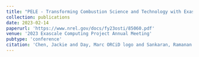 ```yaml
---
title: "PELE - Transforming Combustion Science and Technology with Exascale Simulations"
collection: publications
date: 2023-02-14
paperurl: 'https://www.nrel.gov/docs/fy23osti/85060.pdf'
venue: '2023 Exascale Computing Project Annual Meeting'
pubtype: 'conference'
citation: 'Chen, Jackie and Day, Marc ORCiD logo and Sankaran, Ramanan and Klippenstein, Stephen and Arienti, Marco and Henry de Frahan, Marc and Desai, Swapnil and Esclapez, Lucas and Hassanaly, Malik ORCiD logo and Ge, Wenjun and Green, Bill and Grout, Ray and Lu, Tianfeng and Owen, Landon and Rieth, Martin and Rood, Jon and Martin, Michael and Appukuttan, Sreejith Nadakkal and Rahimi, Mohammad and Soriano, Bruno  and Wimer, Nicholas and Wolfson-Pou, Jordi and Yellapantula, Shashank. &quot;PELE - Transforming Combustion Science and Technology with Exascale Simulations.&quot; <i>2023 Exascale Computing Project Annual Meeting</i>, 2023.'
---
```

